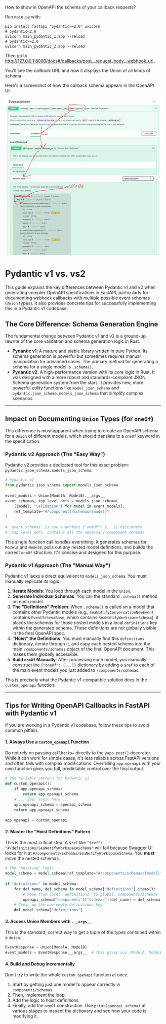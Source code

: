 How to show in OpenAPI the schema of your callback requests?

Run `main.py` with:

    pip install fastapi "pydantic>=2.0" uvicorn
    # pydantic<2.0
    uvicorn main_pydantic_1:app --reload
    # pydantic>=2.0
    uvicorn main_pydantic_2:app --reload

Then go to http://127.0.0.1:8000/docs#/callbacks/post__request_body__webhook_url_

You'll see the callback URL and how it displays the Union of all kinds of schema.

Here's a screenshot of how the callback schema appears in the OpenAPI UI:

![OpenAPI Callback Union Schema](callback-union.jpeg)

# Pydantic v1 vs. vs2


This guide explains the key differences between Pydantic v1 and v2 when generating complex OpenAPI specifications in FastAPI, particularly for documenting webhook callbacks with multiple possible event schemas (`Union` types). It also provides concrete tips for successfully implementing this in a Pydantic v1 codebase.

## The Core Difference: Schema Generation Engine

The fundamental change between Pydantic v1 and v2 is a ground-up rewrite of the core validation and schema generation logic in Rust.

  * **Pydantic v1**: A mature and stable library written in pure Python. Its schema generation is powerful but sometimes requires manual manipulation for advanced cases. The primary method for generating a schema for a single model is `.schema()`.
  * **Pydantic v2**: A high-performance version with its core logic in Rust. It was designed with a more robust and standards-compliant JSON Schema generation system from the start. It provides new, more powerful utility functions like `model_json_schema` and `pydantic.json_schema.models_json_schema` that simplify complex scenarios.

-----

## Impact on Documenting `Union` Types (for `oneOf`)

This difference is most apparent when trying to create an OpenAPI schema for a `Union` of different models, which should translate to a `oneOf` keyword in the specification.

### Pydantic v2 Approach (The "Easy Way")

Pydantic v2 provides a dedicated tool for this exact problem: `pydantic.json_schema.models_json_schema`.

```python
# Pydantic v2
from pydantic.json_schema import models_json_schema

event_models = Union[ModelA, ModelB].__args__
event_schemas, top_level_defs = models_json_schema(
    [(model, 'validation') for model in event_models],
    ref_template="#/components/schemas/{model}"
)

# `event_schemas` is now a perfect {"oneOf": [...]} dictionary
# `top_level_defs` contains all the necessary component schemas
```

This single function call handles everything: it generates schemas for `ModelA` and `ModelB`, pulls out any nested model definitions, and builds the correct `oneOf` structure. It's concise and designed for this purpose.

### Pydantic v1 Approach (The "Manual Way")

Pydantic v1 lacks a direct equivalent to `models_json_schema`. You must manually replicate its logic.

1.  **Iterate Models**: You loop through each model in the `Union`.
2.  **Generate Individual Schemas**: You call the standard `.schema()` method on each model.
3.  **The "Definitions" Problem**: When `.schema()` is called on a model that contains *other* Pydantic models (e.g., `SeaNotifyConversationNewEvent` contains `EventSchemaBase`, which contains `SeaNotifyWorkspaceSchema`), it places the schemas for those nested models in a local `definitions` key within the generated schema. These definitions are not globally visible in the final OpenAPI spec.
4.  **"Hoist" the Definitions**: You must manually find this `definitions` dictionary, iterate through it, and copy each nested schema into the main `/components/schemas` object of the final OpenAPI document. This makes them globally accessible.
5.  **Build `oneOf` Manually**: After processing each model, you manually construct the `{"oneOf": [...]}` dictionary by adding a `$ref` to each of the main event models you just added to `/components/schemas`.

This is precisely what the Pydantic v1-compatible solution does in the `custom_openapi` function.

-----

## Tips for Writing OpenAPI Callbacks in FastAPI with Pydantic v1

If you are working in a Pydantic v1 codebase, follow these tips to avoid common pitfalls.

#### 1\. Always Use a `custom_openapi` Function

Do not rely on passing `callbacks=` directly to the `@app.post()` decorator. While it can work for simple cases, it's less reliable across FastAPI versions and often fails with complex modifications. Overriding `app.openapi` with your own function gives you full, predictable control over the final output.

```python
# The reliable pattern for Pydantic v1
def custom_openapi():
    if app.openapi_schema:
        return app.openapi_schema
    # ... your logic here ...
    app.openapi_schema = openapi_schema
    return app.openapi_schema

app.openapi = custom_openapi
```

#### 2\. Master the "Hoist Definitions" Pattern

This is the most critical step. A `$ref` like `"$ref": "#/definitions/SeaNotifyWorkspaceSchema"` will fail because Swagger UI looks for it at `#/components/schemas/SeaNotifyWorkspaceSchema`. You **must** move the nested schemas.

```python
# The "hoisting" logic
model_schema = model.schema(ref_template="#/components/schemas/{model}")

if "definitions" in model_schema:
    for def_name, def_schema in model_schema["definitions"].items():
        # Move from local 'definitions' to global 'components/schemas'
        openapi_schema["components"]["schemas"][def_name] = def_schema
    # Clean up the now-empty definitions key
    del model_schema["definitions"]
```

#### 3\. Access Union Members with `.__args__`

This is the standard, correct way to get a tuple of the types contained within a `Union`.

```python
EventResponse = Union[ModelA, ModelB]
event_models = EventResponse.__args__  # This gives you (ModelA, ModelB)
```

#### 4\. Build and Debug Incrementally

Don't try to write the whole `custom_openapi` function at once.

1.  Start by getting just one model to appear correctly in `components/schemas`.
2.  Then, implement the loop.
3.  Add the logic to hoist definitions.
4.  Finally, add the `oneOf` construction.
    Use `print(openapi_schema)` at various stages to inspect the dictionary and see how your code is modifying it.